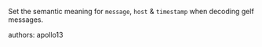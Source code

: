 Set the semantic meaning for `message`, `host` & `timestamp` when decoding gelf messages.

authors: apollo13

